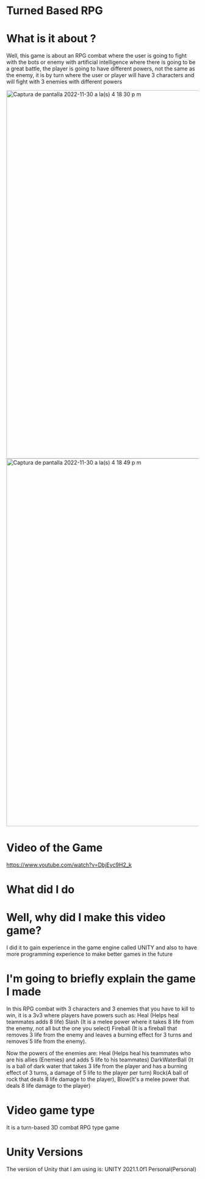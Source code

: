 # Turned Based RPG

# What is it about ?

Well, this game is about an RPG combat where the user is going to fight with the bots or enemy with artificial intelligence where there is going to be a great battle, the player is going to have different powers, not the same as the enemy, it is by turn where the user or player will have 3 characters and will fight with 3 enemies with different powers

<img width="962" alt="Captura de pantalla 2022-11-30 a la(s) 4 18 30 p m" src="https://user-images.githubusercontent.com/70453255/204910416-ba66b819-104f-411b-a9ce-771905dfd2b5.png">

<img width="961" alt="Captura de pantalla 2022-11-30 a la(s) 4 18 49 p m" src="https://user-images.githubusercontent.com/70453255/204910514-aede1d31-7aaf-4390-83c1-1c2044d0d6b7.png">


# Video of the Game
https://www.youtube.com/watch?v=DbjEyc9H2_k

# What did I do

# Well, why did I make this video game?

I did it to gain experience in the game engine called UNITY and also to have more programming experience to make better games in the future

# I'm going to briefly explain the game I made

In this RPG combat with 3 characters and 3 enemies that you have to kill to win, it is a 3v3 where players have powers such as:
Heal (Helps heal teammates adds 8 life)
Slash (It is a melee power where it takes 8 life from the enemy, not all but the one you select)
Fireball (It is a fireball that removes 3 life from the enemy and leaves a burning effect for 3 turns and removes 5 life from the enemy).

Now the powers of the enemies are:
Heal (Helps heal his teammates who are his allies (Enemies) and adds 5 life to his teammates)
DarkWaterBall (It is a ball of dark water that takes 3 life from the player and has a burning effect of 3 turns, a damage of 5 life to the player per turn)
Rock(A ball of rock that deals 8 life damage to the player), Blow(It's a melee power that deals 8 life damage to the player)

# Video game type

It is a turn-based 3D combat RPG type game

# Unity Versions

The version of Unity that I am using is:
UNITY 2021.1.0f1 Personal(Personal)
